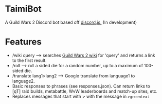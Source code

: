 TaimiBot
========
A Guild Wars 2 Discord bot based off [discord.js.](https://github.com/hydrabolt/discord.js)
(In development)

Features
========
- /wiki query --> searches [Guild Wars 2 wiki](https://wiki.guildwars2.com/wiki/Main_Page) for 'query' and returns a link to the first result.
- /roll <num> --> roll a <num> sided die for a random number, up to a maximum of 100-sided die.
- /translate lang1>lang2 <string> --> Google translate <string> from language1 to language2.
- Basic responses to phrases (see responses.json). Can return links to [qT] raid builds, metabattle, WvW leaderboards and match-up sites, etc.
- Replaces messages that start with > with the message in ``` >greentext ```
